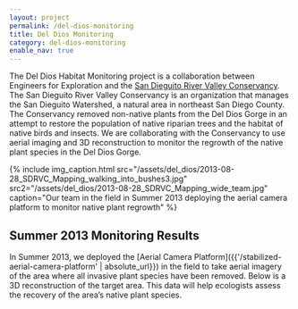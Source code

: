 ```yaml
---
layout: project
permalink: /del-dios-monitoring
title: Del Dios Monitoring
category: del-dios-monitoring
enable_nav: true
---
```


The Del Dios Habitat Monitoring project is a collaboration between Engineers for Exploration and the [San Dieguito River Valley Conservancy](https://sdrvc.org/). The San Dieguito River Valley Conservancy is an organization that manages the San Dieguito Watershed, a natural area in northeast San Diego County. The Conservancy removed non-native plants from the Del Dios Gorge in an attempt to restore the population of native riparian trees and the habitat of native birds and insects. We are collaborating with the Conservancy to use aerial imaging and 3D reconstruction to monitor the regrowth of the native plant species in the Del Dios Gorge.

<!-- ![]({{"assets/projects-old_projects-del-dios-monitoring-deldios_13-e1423176387551.jpg" | absolute_url}})

![]({{"assets/projects-old_projects-del-dios-monitoring-deldios_13_2-e1423176368730.jpg" | absolute_url}}) -->

{% include 
    img_caption.html
    src="/assets/del_dios/2013-08-28_SDRVC_Mapping_walking_into_bushes3.jpg"
    src2="/assets/del_dios/2013-08-28_SDRVC_Mapping_wide_team.jpg"
    caption="Our team in the field in Summer 2013 deploying the aerial camera platform to monitor native plant regrowth"
%}


<!-- <p class="caption">Our team in the field in Summer 2013 deploying the aerial camera platform to monitor native plant regrowth</p> -->

## Summer 2013 Monitoring Results
<!-- <p>In Summer 2013, we deployed the <a href="https://e4e.ucsd.edu/wordpress/?page_id=30" rel="noopener" target="_blank">Aerial Camera Platform</a> in the field to take aerial imagery of the area where all invasive plant species have been removed. Below is a 3D reconstruction of the target area. This data will help ecologists assess the recovery of the area’s native plant species.</p>    -->

In Summer 2013, we deployed the [Aerial Camera Platform]({{'/stabilized-aerial-camera-platform' | absolute_url}}) in the field to take aerial imagery of the area where all invasive plant species have been removed. Below is a 3D reconstruction of the target area. This data will help ecologists assess the recovery of the area’s native plant species.